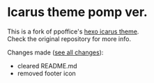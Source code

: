 # Icarus theme pomp ver.

This is a fork of ppoffice's [hexo icarus theme](https://github.com/ppoffice/hexo-theme-icarus).\
Check the original repository for more info.

Changes made ([see all changes](https://github.com/developomp/hexo-theme-icarus/compare)):
- cleared README.md
- removed footer icon
